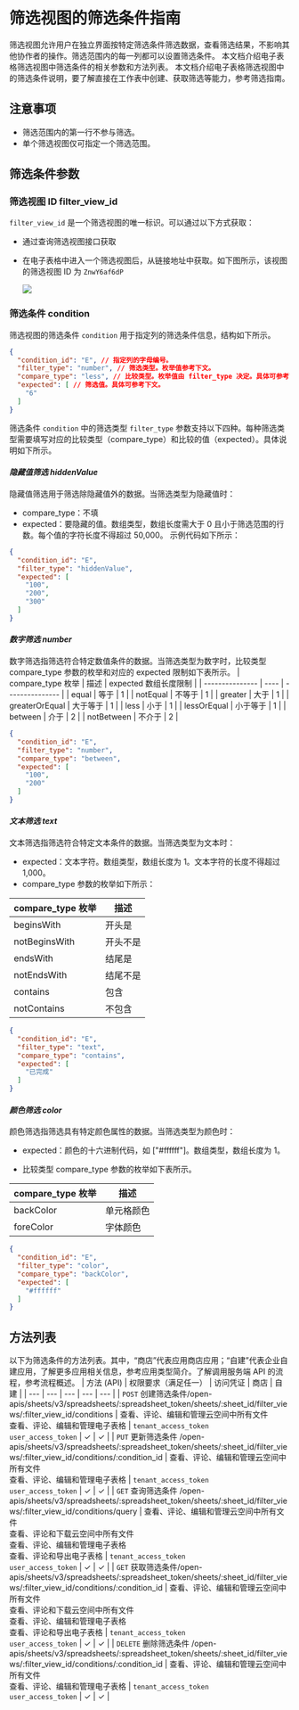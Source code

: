# 筛选视图的筛选条件指南

筛选视图允许用户在独立界面按特定筛选条件筛选数据，查看筛选结果，不影响其他协作者的操作。筛选范围内的每一列都可以设置筛选条件。
本文档介绍电子表格筛选视图中筛选条件的相关参数和方法列表。
本文档介绍电子表格筛选视图中的筛选条件说明，要了解直接在工作表中创建、获取筛选等能力，参考筛选指南。

## 注意事项

- 筛选范围内的第一行不参与筛选。
- 单个筛选视图仅可指定一个筛选范围。

## 筛选条件参数

### 筛选视图 ID **filter_view_id**

`filter_view_id` 是一个筛选视图的唯一标识。可以通过以下方式获取：
- 通过查询筛选视图接口获取
- 在电子表格中进入一个筛选视图后，从链接地址中获取。如下图所示，该视图的筛选视图 ID 为 `ZnwY6af6dP`

	![](//sf3-cn.feishucdn.com/obj/open-platform-opendoc/7dfc5150be99cc383140b956129e125b_tx9g91RaPp.png?height=613&lazyload=true&maxWidth=700&width=1626)

### 筛选条件 condition

筛选视图的筛选条件 `condition` 用于指定列的筛选条件信息，结构如下所示。
```json
{
  "condition_id": "E", // 指定列的字母编号。
  "filter_type": "number", // 筛选类型。枚举值参考下文。
  "compare_type": "less", // 比较类型。枚举值由 filter_type 决定。具体可参考下文。
  "expected": [ // 筛选值。具体可参考下文。
    "6"
  ]
}
```
筛选条件 `condition` 中的筛选类型 `filter_type` 参数支持以下四种。每种筛选类型需要填写对应的比较类型（compare_type）和比较的值（expected）。具体说明如下所示。

#### ***隐藏值筛选 hiddenValue***

隐藏值筛选用于筛选除隐藏值外的数据。当筛选类型为隐藏值时：
- compare_type：不填
- expected：要隐藏的值。数组类型，数组长度需大于 0 且小于筛选范围的行数。每个值的字符长度不得超过 50,000。
示例代码如下所示：
```json
{
  "condition_id": "E",
  "filter_type": "hiddenValue",
  "expected": [
    "100",
    "200",
    "300"
  ]
}
```

#### ***数字筛选 number***

数字筛选指筛选符合特定数值条件的数据。当筛选类型为数字时，比较类型 compare_type 参数的枚举和对应的 expected 限制如下表所示。
| compare_type 枚举 | 描述   | expected 数组长度限制 |
| --------------- | ---- | --------------- |
| equal           | 等于   | 1               |
| notEqual        | 不等于  | 1               |
| greater         | 大于   | 1               |
| greaterOrEqual  | 大于等于 | 1               |
| less            | 小于   | 1               |
| lessOrEqual     | 小于等于 | 1               |
| between         | 介于   | 2               |
| notBetween      | 不介于  | 2               |
```json
{
  "condition_id": "E",
  "filter_type": "number",
  "compare_type": "between",
  "expected": [
    "100",
    "200"
  ]
}
```

#### *文本筛选* ***text***

文本筛选指筛选符合特定文本条件的数据。当筛选类型为文本时：
- expected：文本字符。数组类型，数组长度为 1。文本字符的长度不得超过 1,000。
- compare_type 参数的枚举如下所示：

| compare_type 枚举 | 描述   |
| --------------- | ---- |
| beginsWith      | 开头是  |
| notBeginsWith   | 开头不是 |
| endsWith        | 结尾是  |
| notEndsWith     | 结尾不是 |
| contains        | 包含   |
| notContains     | 不包含  |
```json
{
  "condition_id": "E",
  "filter_type": "text",
  "compare_type": "contains",
  "expected": [
    "已完成"
  ]
}
```

#### ***颜色筛选 color***

颜色筛选指筛选具有特定颜色属性的数据。当筛选类型为颜色时：
- expected：颜色的十六进制代码，如 ["#ffffff"]。数组类型，数组长度为 1。

- 比较类型 compare_type 参数的枚举如下表所示。

| compare_type 枚举 | 描述    |
| --------------- | ----- |
| backColor       | 单元格颜色 |
| foreColor       | 字体颜色  |

```json
{
  "condition_id": "E",
  "filter_type": "color",
  "compare_type": "backColor",
  "expected": [
    "#ffffff"
  ]
}
```

## 方法列表

以下为筛选条件的方法列表。其中，“商店”代表应用商店应用；“自建”代表企业自建应用，了解更多应用相关信息，参考应用类型简介。了解调用服务端 API 的流程，参考流程概述。
| 方法 (API) | 权限要求（满足任一） | 访问凭证 | 商店 | 自建 |
| --- | --- | --- | --- | --- |
| `POST` 创建筛选条件/open-apis/sheets/v3/spreadsheets/:spreadsheet_token/sheets/:sheet_id/filter_views/:filter_view_id/conditions | 查看、评论、编辑和管理云空间中所有文件<br> 查看、评论、编辑和管理电子表格 | `tenant_access_token`<br>`user_access_token` | ✓ | ✓ |
| `PUT` 更新筛选条件 /open-apis/sheets/v3/spreadsheets/:spreadsheet_token/sheets/:sheet_id/filter_views/:filter_view_id/conditions/:condition_id | 查看、评论、编辑和管理云空间中所有文件<br> 查看、评论、编辑和管理电子表格 | `tenant_access_token`<br>`user_access_token` | ✓ | ✓ |
| `GET` 查询筛选条件 /open-apis/sheets/v3/spreadsheets/:spreadsheet_token/sheets/:sheet_id/filter_views/:filter_view_id/conditions/query | 查看、评论、编辑和管理云空间中所有文件<br> 查看、评论和下载云空间中所有文件<br> 查看、评论、编辑和管理电子表格<br> 查看、评论和导出电子表格 | `tenant_access_token`<br>`user_access_token` | ✓ | ✓ |
| `GET` 获取筛选条件/open-apis/sheets/v3/spreadsheets/:spreadsheet_token/sheets/:sheet_id/filter_views/:filter_view_id/conditions/:condition_id | 查看、评论、编辑和管理云空间中所有文件<br> 查看、评论和下载云空间中所有文件<br> 查看、评论、编辑和管理电子表格<br> 查看、评论和导出电子表格 | `tenant_access_token`<br>`user_access_token` | ✓ | ✓ |
| `DELETE` 删除筛选条件 /open-apis/sheets/v3/spreadsheets/:spreadsheet_token/sheets/:sheet_id/filter_views/:filter_view_id/conditions/:condition_id | 查看、评论、编辑和管理云空间中所有文件<br> 查看、评论、编辑和管理电子表格 | `tenant_access_token`<br>`user_access_token` | ✓ | ✓ |



